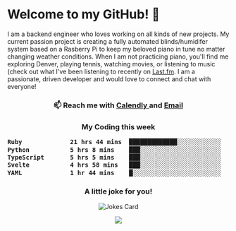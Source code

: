 <h1> Welcome to my GitHub! 👋 </h1>


  I am a backend engineer who loves working on all kinds of new projects. My current passion project is creating a fully automated blinds/humidifer system based on a Rasberry Pi to keep my beloved piano in tune no matter changing weather conditions. When I am not practicing piano, you'll find me exploring Denver, playing tennis, watching movies, or listening to music (check out what I've been listening to recently on [Last.fm](https://www.last.fm/user/mballa000). I am a passionate, driven developer and would love to connect and chat with everyone!

<h3 align = "center"> 📫 Reach me with <a href = "https://calendly.com/msbrandt00/30min"> Calendly </a> and <a href="mailto:msbrandt00@gmail.com">Email</a> 
 </h3>


 
<div align = "center"
[![Anurag's GitHub stats](https://github-readme-stats.vercel.app/api?username=mbrandt00)](https://github.com/anuraghazra/github-readme-stats)
          </div>
<h3 align="center">
  My Coding this week
<!--START_SECTION:waka-->

```txt
Ruby             21 hrs 44 mins  █████████████░░░░░░░░░░░░   51.79 %
Python           5 hrs 8 mins    ███░░░░░░░░░░░░░░░░░░░░░░   12.26 %
TypeScript       5 hrs 5 mins    ███░░░░░░░░░░░░░░░░░░░░░░   12.14 %
Svelte           4 hrs 58 mins   ███░░░░░░░░░░░░░░░░░░░░░░   11.83 %
YAML             1 hr 44 mins    █░░░░░░░░░░░░░░░░░░░░░░░░   04.14 %
```

<!--END_SECTION:waka-->

### A little joke for you!

![Jokes Card](https://readme-jokes.vercel.app/api?hideBorder)

<a href="https://www.linkedin.com/in/mbrandt00/"><img src="https://img.shields.io/badge/linkedin-%230077B5.svg?&style=for-the-badge&logo=linkedin&logoColor=white" /></a>
